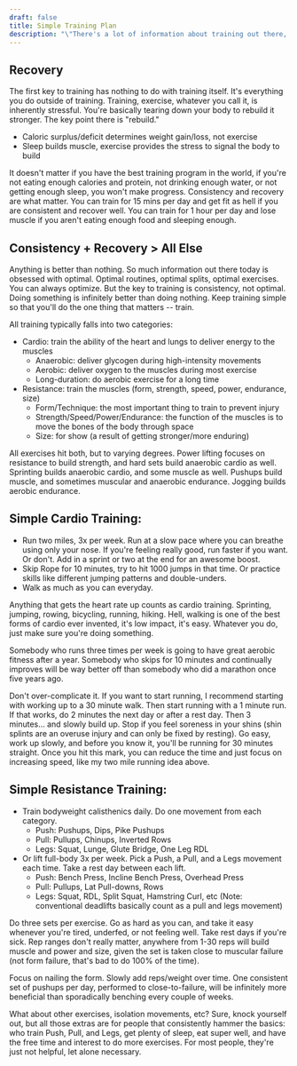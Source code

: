 ```yaml
---
draft: false
title: Simple Training Plan
description: "\"There's a lot of information about training out there, but really, it's not that hard. Do some cardio a few times per week, do something to strengthen your muscles a few times per week and boom, you're fit as hell.\""
---
```

## Recovery
The first key to training has nothing to do with training itself. It's everything you do outside of training. Training, exercise, whatever you call it, is inherently stressful. You're basically tearing down your body to rebuild it stronger. The key point there is "rebuild."

- Caloric surplus/deficit determines weight gain/loss, not exercise
- Sleep builds muscle, exercise provides the stress to signal the body to build

It doesn't matter if you have the best training program in the world, if you're not eating enough calories and protein, not drinking enough water, or not getting enough sleep, you won't make progress. Consistency and recovery are what matter. You can train for 15 mins per day and get fit as hell if you are consistent and recover well. You can train for 1 hour per day and lose muscle if you aren't eating enough food and sleeping enough.

## Consistency + Recovery > All Else
Anything is better than nothing. So much information out there today is obsessed with optimal. Optimal routines, optimal splits, optimal exercises. You can always optimize. But the key to training is consistency, not optimal. Doing something is infinitely better than doing nothing. Keep training simple so that you'll do the one thing that matters -- train.

All training typically falls into two categories:
- Cardio: train the ability of the heart and lungs to deliver energy to the muscles
	- Anaerobic: deliver glycogen during high-intensity movements
	- Aerobic: deliver oxygen to the muscles during most exercise
	- Long-duration: do aerobic exercise for a long time
- Resistance: train the muscles (form, strength, speed, power, endurance, size)
	- Form/Technique: the most important thing to train to prevent injury
	- Strength/Speed/Power/Endurance: the function of the muscles is to move the bones of the body through space
	- Size: for show (a result of getting stronger/more enduring)

All exercises hit both, but to varying degrees. Power lifting focuses on resistance to build strength, and hard sets build anaerobic cardio as well. Sprinting builds anaerobic cardio, and some muscle as well. Pushups build muscle, and sometimes muscular and anaerobic endurance. Jogging builds aerobic endurance.

## Simple Cardio Training:
- Run two miles, 3x per week. Run at a slow pace where you can breathe using only your nose. If you're feeling really good, run faster if you want. Or don't. Add in a sprint or two at the end for an awesome boost.
- Skip Rope for 10 minutes, try to hit 1000 jumps in that time. Or practice skills like different jumping patterns and double-unders.
- Walk as much as you can everyday.

Anything that gets the heart rate up counts as cardio training. Sprinting, jumping, rowing, bicycling, running, hiking. Hell, walking is one of the best forms of cardio ever invented, it's low impact, it's easy. Whatever you do, just make sure you're doing something.

Somebody who runs three times per week is going to have great aerobic fitness after a year. Somebody who skips for 10 minutes and continually improves will be way better off than somebody who did a marathon once five years ago.

Don't over-complicate it. If you want to start running, I recommend starting with working up to a 30 minute walk. Then start running with a 1 minute run. If that works, do 2 minutes the next day or after a rest day. Then 3 minutes... and slowly build up. Stop if you feel soreness in your shins (shin splints are an overuse injury and can only be fixed by resting). Go easy, work up slowly, and before you know it, you'll be running for 30 minutes straight. Once you hit this mark, you can reduce the time and just focus on increasing speed, like my two mile running idea above.
## Simple Resistance Training:
- Train bodyweight calisthenics daily. Do one movement from each category.
	- Push: Pushups, Dips, Pike Pushups
	- Pull: Pullups, Chinups, Inverted Rows
	- Legs: Squat, Lunge, Glute Bridge, One Leg RDL
- Or lift full-body 3x per week. Pick a Push, a Pull, and a Legs movement each time. Take a rest day between each lift.
	- Push: Bench Press, Incline Bench Press, Overhead Press
	- Pull: Pullups, Lat Pull-downs, Rows
	- Legs: Squat, RDL, Split Squat, Hamstring Curl, etc (Note: conventional deadlifts basically count as a pull and legs movement)

Do three sets per exercise. Go as hard as you can, and take it easy whenever you're tired, underfed, or not feeling well. Take rest days if you're sick. Rep ranges don't really matter, anywhere from 1-30 reps will build muscle and power and size, given the set is taken close to muscular failure (not form failure, that's bad to do 100% of the time).

Focus on nailing the form. Slowly add reps/weight over time. One consistent set of pushups per day, performed to close-to-failure, will be infinitely more beneficial than sporadically benching every couple of weeks.

What about other exercises, isolation movements, etc? Sure, knock yourself out, but all those extras are for people that consistently hammer the basics: who train Push, Pull, and Legs, get plenty of sleep, eat super well, and have the free time and interest to do more exercises. For most people, they're just not helpful, let alone necessary.